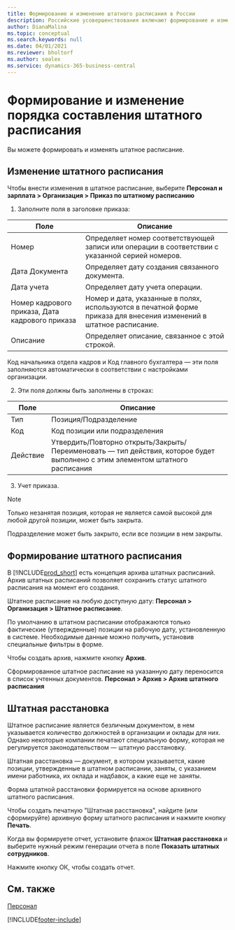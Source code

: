 ```yaml
---
title: Формирование и изменение штатного расписания в России
description: Российские усовершенствования включают формирование и изменение штатного расписания.
author: DianaMalina
ms.topic: conceptual
ms.search.keywords: null
ms.date: 04/01/2021
ms.reviewer: bholtorf
ms.author: soalex
ms.service: dynamics-365-business-central
---
```

# <a name="forming-and-changing-the-staff-list-order"></a>Формирование и изменение порядка составления штатного расписания

Вы можете формировать и изменять штатное расписание.

## <a name="changing-of-staff-list"></a>Изменение штатного расписания

Чтобы внести изменения в штатное расписание, выберите **Персонал и зарплата > Организация > Приказ по штатному расписанию**

1. Заполните поля в заголовке приказа:

| Поле                       | Описание                                                  |
| --------------------------- | ------------------------------------------------------------ |
| Номер                         | Определяет номер соответствующей записи или операции в соответствии с указанной серией номеров. |
| Дата Документа               | Определяет дату создания связанного документа.    |
| Дата учета                | Определяет дату учета операции.                          |
| Номер кадрового приказа, Дата кадрового приказа | Номер и дата, указанные в полях, используются в печатной форме приказа для внесения изменений в штатное расписание. |
| Описание                 | Определяет описание, связанное с этой строкой.         |

Код начальника отдела кадров и Код главного бухгалтера — эти поля заполняются автоматически в соответствии с настройками организации.

2. Эти поля должны быть заполнены в строках:

| Поле  | Описание                                                  |
| ------ | ------------------------------------------------------------ |
| Тип   | Позиция/Подразделение                                           |
| Код   | Код позиции или подразделения                                |
| Действие | Утвердить/Повторно открыть/Закрыть/Переименовать — тип действия, которое будет выполнено с этим элементом штатного расписания |

3. Учет приказа.

> [!NOTE]
> Только незанятая позиция, которая не является самой высокой для любой другой позиции, может быть закрыта.
>
> Подразделение может быть закрыто, если все позиции в нем закрыты.

## <a name="forming-of-staff-list"></a>Формирование штатного расписания

В [!INCLUDE[prod_short](../../includes/prod_short.md)] есть концепция архива штатных расписаний. Архив штатных расписаний позволяет сохранить статус штатного расписания на момент его создания.

Штатное расписание на любую доступную дату: **Персонал > Организация > Штатное расписание**.

По умолчанию в штатном расписании отображаются только фактические (утвержденные) позиции на рабочую дату, установленную в системе. Необходимые данные можно получить, установив специальные фильтры в форме.

Чтобы создать архив, нажмите кнопку **Архив**.

Сформированное штатное расписание на указанную дату переносится в список учтенных документов. **Персонал > Архив > Архив штатного расписания**

## <a name="staff-arrangement"></a>Штатная расстановка

Штатное расписание является безличным документом, в нем указывается количество должностей в организации и оклады для них. Однако некоторые компании печатают специальную форму, которая не регулируется законодательством — штатную расстановку.

Штатная расстановка — документ, в котором указывается, какие позиции, утвержденные в штатном расписании, заняты, с указанием имени работника, их оклада и надбавок, а какие еще не заняты.

Форма штатной расстановки формируется на основе архивного штатного расписания.

Чтобы создать печатную "Штатная расстановка", найдите (или сформируйте) архивную форму штатного расписания и нажмите кнопку **Печать**.

Когда вы формируете отчет, установите флажок **Штатная расстановка** и выберите нужный режим генерации отчета в поле **Показать штатных сотрудников**.

Нажмите кнопку ОК, чтобы создать отчет.

## <a name="see-also"></a>См. также

[Персонал](Human-Resources.md)  


[!INCLUDE[footer-include](../../includes/footer-banner.md)]
